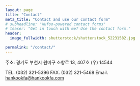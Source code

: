 ```yaml
---
layout: page
title: "Contact"
meta_title: "Contact and use our contact form"
# subheadline: "Wufoo-powered contact forms"
# teaser: "Get in touch with me? Use the contact form."
header:
  image_fullwidth: shutterstock/shutterstock_52231582.jpg

permalink: "/contact/"
---
```

주소: 경기도 부천시 원미구 소향로 13, 407호 (우) 14544

TEL. (032) 321-5396
FAX. (032) 321-5468
Email. hankookfa@hankookfa.com

